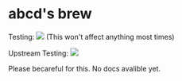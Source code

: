 # abcd's brew

Testing: [![](https://github.com/xycabcd/brew/actions/workflows/tests.yml/badge.svg)](https://github.com/xycabcd/brew/actions/workflows/tests.yml) (This won't affect anything most times)

Upstream Testing: [![](https://github.com/Homebrew/brew/actions/workflows/tests.yml/badge.svg)](https://github.com/Homebrew/brew/actions/workflows/tests.yml)

Please becareful for this. No docs avalible yet.





